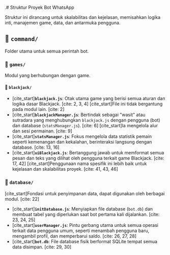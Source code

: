 .# Struktur Proyek Bot WhatsApp

Struktur ini dirancang untuk skalabilitas dan kejelasan, memisahkan logika inti, manajemen game, data, dan antarmuka pengguna.

## 📁 `command/`

Folder utama untuk semua perintah bot.

### 📁 `games/`

Modul yang berhubungan dengan game.

#### 📁 `blackjack/`

* [cite_start]**`blackjack.js`**: Otak utama game yang berisi semua aturan dan logika dasar Blackjack. [cite: 2, 3, 4] [cite_start]File ini tidak bergantung pada modul lain. [cite: 2]
* [cite_start]**`blackjackManager.js`**: Bertindak sebagai "wasit" atau sutradara yang menghubungkan `blackjack.js` dengan pengguna (bot) dan database (`statsManager.js`). [cite: 6] [cite_start]Ia mengelola alur dan sesi permainan. [cite: 9]
* [cite_start]**`statsManager.js`**: Fokus mengelola data statistik pemain seperti kemenangan dan kekalahan, berinteraksi langsung dengan database. [cite: 13, 16]
* [cite_start]**`uiBlackjack.js`**: Bertanggung jawab untuk memformat semua pesan dan teks yang dilihat oleh pengguna terkait game Blackjack. [cite: 17, 42] [cite_start]Penggunaan nama spesifik ini lebih baik untuk kejelasan dan skalabilitas proyek. [cite: 41, 43, 46]

### 📁 `database/`

[cite_start]Fondasi untuk penyimpanan data, dapat digunakan oleh berbagai modul. [cite: 22]

* [cite_start]**`initDatabase.js`**: Menyiapkan file database (`bot.db`) dan membuat tabel yang diperlukan saat bot pertama kali dijalankan. [cite: 23, 24, 25]
* [cite_start]**`userManager.js`**: Pintu gerbang utama untuk semua operasi terkait data pengguna umum, seperti menambah pengguna baru, mengambil profil, dan memperbarui saldo. [cite: 26, 27, 28]
* [cite_start]**`bot.db`**: File database fisik berformat SQLite tempat semua data disimpan. [cite: 29, 30]